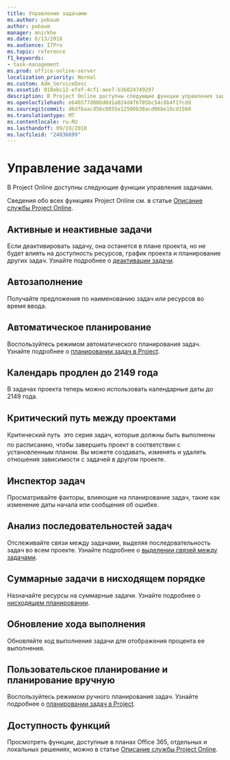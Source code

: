 ```yaml
---
title: Управление задачами
ms.author: pebaum
author: pebaum
manager: mnirkhe
ms.date: 6/13/2018
ms.audience: ITPro
ms.topic: reference
f1_keywords:
- task-management
ms.prod: office-online-server
localization_priority: Normal
ms.custom: Adm_ServiceDesc
ms.assetid: 018ebc12-efef-4cf1-aee7-b3b024749297
description: В Project Online доступны следующие функции управления задачами.
ms.openlocfilehash: e646577d086d0d1a024d4f6705bc54c8b4f1fcdd
ms.sourcegitcommit: d6dfbaacd56c0855e12500b38acd06be16cd1560
ms.translationtype: MT
ms.contentlocale: ru-RU
ms.lasthandoff: 09/19/2018
ms.locfileid: "24036699"
---
```

# <a name="task-management"></a>Управление задачами

В Project Online доступны следующие функции управления задачами.
  
Сведения обо всех функциях Project Online см. в статье [Описание службы Project Online](project-online-service-description.md).
  
## <a name="active-and-inactive-tasks"></a>Активные и неактивные задачи
<a name="bkmk_ActiveInactiveTasks"> </a>

Если деактивировать задачу, она останется в плане проекта, но не будет влиять на доступность ресурсов, график проекта и планирование других задач. Узнайте подробнее о [деактивации задачи](https://go.microsoft.com/fwlink/p/?LinkId=271335).
  
## <a name="auto-complete"></a>Автозаполнение
<a name="bkmk_AutoComplete"> </a>

Получайте предложения по наименованию задач или ресурсов во время ввода. 
  
## <a name="automatic-scheduling"></a>Автоматическое планирование
<a name="bkmk_AutomaticScheduling"> </a>

Воспользуйтесь режимом автоматического планирования задач. Узнайте подробнее о [планировании задач в Project](https://go.microsoft.com/fwlink/p/?LinkId=271331). 
  
## <a name="calendar-date-extended-to-2149"></a>Календарь продлен до 2149 года
<a name="bkmk_Calendardatextended"> </a>

В задачах проекта теперь можно использовать календарные даты до 2149 года. 
  
## <a name="cross-project-critical-path"></a>Критический путь между проектами
<a name="bkmk_Cross_projectcriticalpath"> </a>

Критический путь  это серия задач, которые должны быть выполнены по расписанию, чтобы завершить проект в соответствии с установленным планом. Вы можете создавать, изменять и удалять отношения зависимости с задачей в другом проекте. 
  
## <a name="task-inspector"></a>Инспектор задач
<a name="bkmk_Taskinspector"> </a>

Просматривайте факторы, влияющие на планирование задач, такие как изменение даты начала или сообщения об ошибке.
  
## <a name="task-path-analysis"></a>Анализ последовательностей задач
<a name="bkmk_TaskPath"> </a>

Отслеживайте связи между задачами, выделяя последовательность задач во всем проекте. Узнайте подробнее о [выделении связей между задачами](https://go.microsoft.com/fwlink/p/?LinkId=271345).
  
## <a name="top-down-summary-tasks"></a>Суммарные задачи в нисходящем порядке
<a name="bkmk_Topdownsummarytasks"> </a>

Назначайте ресурсы на суммарные задачи. Узнайте подробнее о [нисходящем планировании](https://go.microsoft.com/fwlink/p/?LinkId=271333).
  
## <a name="update-progress"></a>Обновление хода выполнения
<a name="bkmk_Updateprogress"> </a>

Обновляйте ход выполнения задачи для отображения процента ее выполнения.
  
## <a name="user-controlled-and-manual-scheduling"></a>Пользовательское планирование и планирование вручную
<a name="bkmk_User_controlledManualscheduling"> </a>

Воспользуйтесь режимом ручного планирования задач. Узнайте подробнее о [планировании задач в Project](https://go.microsoft.com/fwlink/p/?LinkId=271331).
  
## <a name="feature-availability"></a>Доступность функций
<a name="bkmk_User_controlledManualscheduling"> </a>

Просмотреть функции, доступные в планах Office 365, отдельных и локальных решениях, можно в статье [Описание службы Project Online](project-online-service-description.md).
  

